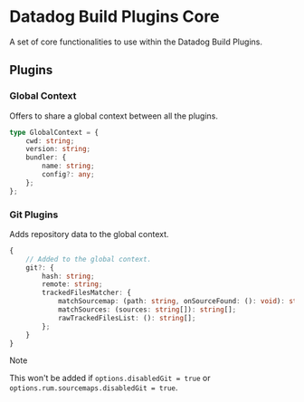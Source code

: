 # Datadog Build Plugins Core

A set of core functionalities to use within the Datadog Build Plugins.

## Plugins

### Global Context

Offers to share a global context between all the plugins.

```typescript
type GlobalContext = {
    cwd: string;
    version: string;
    bundler: {
        name: string;
        config?: any;
    };
};
```

### Git Plugins

Adds repository data to the global context.

```typescript
{
    // Added to the global context.
    git?: {
        hash: string;
        remote: string;
        trackedFilesMatcher: {
            matchSourcemap: (path: string, onSourceFound: (): void): string[];
            matchSources: (sources: string[]): string[];
            rawTrackedFilesList: (): string[];
        };
    }
}
```

> [!NOTE]
> This won't be added if `options.disabledGit = true` or `options.rum.sourcemaps.disabledGit = true`.
